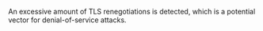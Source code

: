 
An excessive amount of TLS renegotiations is detected, which is a potential vector for denial-of-service attacks.

<a id="ERR_TRANSFORM_ALREADY_TRANSFORMING"></a>

